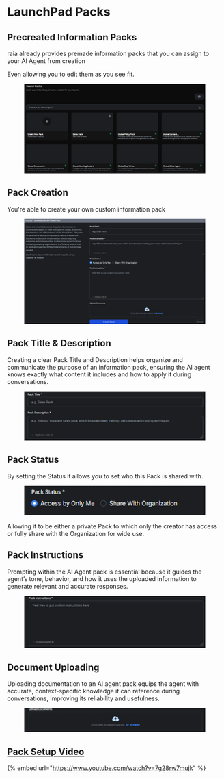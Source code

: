 # LaunchPad Packs

## Precreated Information Packs

raia already provides premade information packs that you can assign to your AI Agent from creation

Even allowing you to edit them as you see fit.

<figure><img src="../.gitbook/assets/image (90).png" alt=""><figcaption></figcaption></figure>

## Pack Creation

You're able to create your own custom information pack

<figure><img src="../.gitbook/assets/image (91).png" alt=""><figcaption></figcaption></figure>

## Pack Title & Description

Creating a clear Pack Title and Description helps organize and communicate the purpose of an information pack, ensuring the AI agent knows exactly what content it includes and how to apply it during conversations.

<figure><img src="../.gitbook/assets/image (92).png" alt=""><figcaption></figcaption></figure>

## Pack Status

By setting the Status it allows you to set who this Pack is shared with.

<figure><img src="../.gitbook/assets/image (93).png" alt=""><figcaption></figcaption></figure>

Allowing it to be either a private Pack to which only the creator has access or fully share with the Organization for wide use.

## Pack Instructions

Prompting within the AI Agent pack is essential because it guides the agent’s tone, behavior, and how it uses the uploaded information to generate relevant and accurate responses.

<figure><img src="../.gitbook/assets/image (94).png" alt=""><figcaption></figcaption></figure>

## Document Uploading

Uploading documentation to an AI agent pack equips the agent with accurate, context-specific knowledge it can reference during conversations, improving its reliability and usefulness.

<figure><img src="../.gitbook/assets/image (96).png" alt=""><figcaption></figcaption></figure>

## [Pack Setup Video](https://www.youtube.com/watch?v=7g28rw7mujk)

{% embed url="https://www.youtube.com/watch?v=7g28rw7mujk" %}
